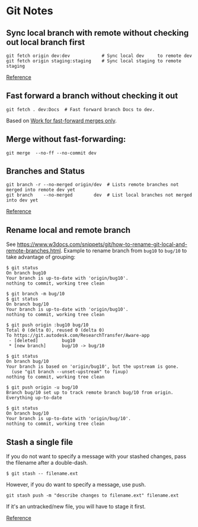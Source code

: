 # Git Notes

## Sync local branch with remote without checking out local branch first
```
git fetch origin dev:dev            # Sync local dev     to remote dev
git fetch origin staging:staging    # Sync local staging to remote staging
```
[Reference](https://stackoverflow.com/a/12276041)    

## Fast forward a branch without checking it out
```
git fetch . dev:Docs  # Fast forward branch Docs to dev.
```
Based on [Work for fast-forward merges only](https://stackoverflow.com/a/17722977/2868437).

## Merge without fast-forwarding:

    git merge  --no-ff --no-commit dev
    
## Branches and Status
```
git branch -r --no-merged origin/dev  # Lists remote branches not merged into remote dev yet
git branch    --no-merged        dev  # List local branches not merged into dev yet
```
[Reference](https://stackoverflow.com/a/12276041)    


## Rename local and remote branch
See <https://www.w3docs.com/snippets/git/how-to-rename-git-local-and-remote-branches.html>.
Example to rename branch from `bug10` to `bug/10` to take advantage of grouping:
```
$ git status
On branch bug10
Your branch is up-to-date with 'origin/bug10'.
nothing to commit, working tree clean

$ git branch -m bug/10
$ git status
On branch bug/10
Your branch is up-to-date with 'origin/bug10'.
nothing to commit, working tree clean

$ git push origin :bug10 bug/10
Total 0 (delta 0), reused 0 (delta 0)
To https://git.autodesk.com/ResearchTransfer/Aware-app
 - [deleted]         bug10
 * [new branch]      bug/10 -> bug/10

$ git status
On branch bug/10
Your branch is based on 'origin/bug10', but the upstream is gone.
  (use "git branch --unset-upstream" to fixup)
nothing to commit, working tree clean

$ git push origin -u bug/10
Branch bug/10 set up to track remote branch bug/10 from origin.
Everything up-to-date

$ git status
On branch bug/10
Your branch is up-to-date with 'origin/bug/10'.
nothing to commit, working tree clean
```

## Stash a single file

If you do not want to specify a message with your stashed changes, pass the filename after a double-dash.

    $ git stash -- filename.ext

However, if you do want to specify a message, use push.

    git stash push -m "describe changes to filename.ext" filename.ext

If it's an untracked/new file, you will have to stage it first.

[Reference](https://stackoverflow.com/a/55073847)    

